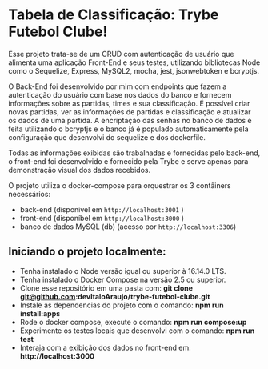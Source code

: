 # Tabela de Classificação: Trybe Futebol Clube!

Esse projeto trata-se de um CRUD com autenticação de usuário que alimenta uma aplicação Front-End e seus testes, utilizando bibliotecas Node como o Sequelize, Express, MySQL2, mocha, jest, jsonwebtoken e bcryptjs. 

O Back-End foi desenvolvido por mim com endpoints que fazem a autenticação do usuário com base nos dados do banco e fornecem informações sobre as partidas, times e sua classificação. 
É possível criar novas partidas, ver as informações de partidas e classificação e atualizar os dados de uma partida.
A encriptação das senhas no banco de dados é feita utilizando o bcryptjs e o banco já é populado automaticamente pela configuração que desenvolvi do sequelize e dos dockerfile.

Todas as informações exibidas são trabalhadas e fornecidas pelo back-end, o front-end foi desenvolvido e fornecido pela Trybe e serve apenas para demonstração visual dos dados recebidos.

O projeto utiliza o docker-compose para orquestrar os 3 contâiners necessários: 
- back-end (disponivel em `http://localhost:3001` )
- front-end (disponíbel em `http://localhost:3000` )
- banco de dados MySQL (db) (acesso por `http://localhost:3306`) 

## Iniciando o projeto localmente:
- Tenha instalado o Node versão igual ou superior à 16.14.0 LTS.
- Tenha instalado o Docker Compose na versão 2.5 ou superior.
- Clone esse repositório em uma pasta com: **git clone git@github.com:devItaloAraujo/trybe-futebol-clube.git**
- Instale as dependencias do projeto com o comando: **npm run install:apps**
- Rode o docker compose, execute o comando: **npm run compose:up**
- Experimente os testes locais que desenvolvi com o comando:  **npm run test**
- Interaja com a exibição dos dados no front-end em: **http://localhost:3000**
